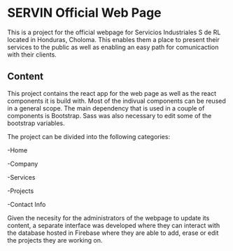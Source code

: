 # SERVIN Official Web Page

This is a project for the official webpage for Servicios Industriales S de RL located in Honduras, Choloma. This enables them a place to present their services to the public as well as enabling an easy path for comunicaction with their clients.

## Content

This project contains the react app for the web page as well as the react components it is build with. Most of the indivual components can be reused in a general scope. The main dependency that is used in a couple of components is Bootstrap. Sass was also necessary to edit some of the bootstrap variables.

The project can be divided into the following categories:

-Home

-Company

-Services

-Projects

-Contact Info

Given the necesity for the administrators of the webpage to update its content, a separate interface was developed where they can interact with the database hosted in Firebase where they are able to add, erase or edit the projects they are working on.
